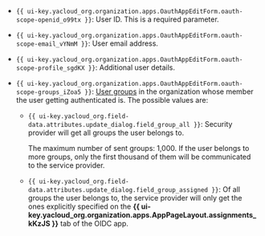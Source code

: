 * `{{ ui-key.yacloud_org.organization.apps.OauthAppEditForm.oauth-scope-openid_o99tx }}`: User ID. This is a required parameter.
* `{{ ui-key.yacloud_org.organization.apps.OauthAppEditForm.oauth-scope-email_vYNmM }}`: User email address.
* `{{ ui-key.yacloud_org.organization.apps.OauthAppEditForm.oauth-scope-profile_sgdKX }}`: Additional user details.
* `{{ ui-key.yacloud_org.organization.apps.OauthAppEditForm.oauth-scope-groups_iZoa5 }}`: [User groups](../../organization/concepts/groups.md) in the organization whose member the user getting authenticated is. The possible values are:

    * `{{ ui-key.yacloud_org.field-data.attributes.update_dialog.field_group_all }}`: Security provider will get all groups the user belongs to.

        The maximum number of sent groups: 1,000. If the user belongs to more groups, only the first thousand of them will be communicated to the service provider. 
    * `{{ ui-key.yacloud_org.field-data.attributes.update_dialog.field_group_assigned }}`: Of all groups the user belongs to, the service provider will only get the ones explicitly specified on the **{{ ui-key.yacloud_org.organization.apps.AppPageLayout.assignments_kKzJS }}** tab of the OIDC app.